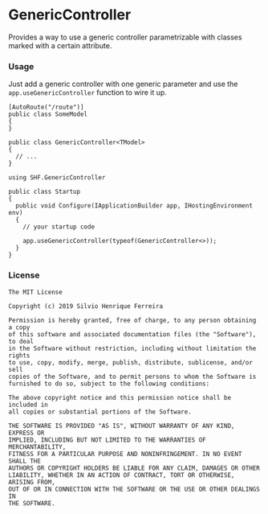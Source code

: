 # GenericController

Provides a way to use a generic controller parametrizable with classes marked with a certain attribute.

### Usage

Just add a generic controller with one generic parameter and use the `app.useGenericController` function to wire it up.

```
[AutoRoute("/route")]
public class SomeModel
{
}
```

```
public class GenericController<TModel>
{
  // ...
}
```

```
using SHF.GenericController

public class Startup
{
  public void Configure(IApplicationBuilder app, IHostingEnvironment env)
  {
    // your startup code
    
    app.useGenericController(typeof(GenericController<>));
  }
}
```

### License

```
The MIT License

Copyright (c) 2019 Silvio Henrique Ferreira

Permission is hereby granted, free of charge, to any person obtaining a copy
of this software and associated documentation files (the "Software"), to deal
in the Software without restriction, including without limitation the rights
to use, copy, modify, merge, publish, distribute, sublicense, and/or sell
copies of the Software, and to permit persons to whom the Software is
furnished to do so, subject to the following conditions:

The above copyright notice and this permission notice shall be included in
all copies or substantial portions of the Software.

THE SOFTWARE IS PROVIDED "AS IS", WITHOUT WARRANTY OF ANY KIND, EXPRESS OR
IMPLIED, INCLUDING BUT NOT LIMITED TO THE WARRANTIES OF MERCHANTABILITY,
FITNESS FOR A PARTICULAR PURPOSE AND NONINFRINGEMENT. IN NO EVENT SHALL THE
AUTHORS OR COPYRIGHT HOLDERS BE LIABLE FOR ANY CLAIM, DAMAGES OR OTHER
LIABILITY, WHETHER IN AN ACTION OF CONTRACT, TORT OR OTHERWISE, ARISING FROM,
OUT OF OR IN CONNECTION WITH THE SOFTWARE OR THE USE OR OTHER DEALINGS IN
THE SOFTWARE.
```
